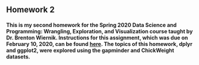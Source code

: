 ## Homework 2

#### This is my second homework for the Spring 2020 Data Science and Programming: Wrangling, Exploration, and Visualization course taught by Dr. Brenton Wiernik. Instructions for this assignment, which was due on February 10, 2020, can be found [here](https://wiernik-datasci.netlify.com/evaluation/hw02/hw02/). The topics of this homework, dplyr and ggplot2, were explored using the gapminder and ChickWeight datasets.